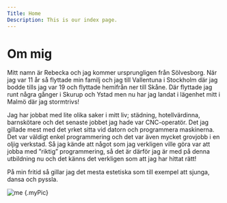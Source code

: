 ```yaml
---
Title: Home
Description: This is our index page.
---
```


Om mig
==========================

Mitt namn är Rebecka och jag kommer ursprungligen från Sölvesborg.
När jag var 11 år så flyttade min familj och jag till Vallentuna i Stockholm
där jag bodde tills jag var 19 och flyttade hemifrån ner till Skåne.
Där flyttade jag runt några gånger i Skurup och Ystad men nu har jag landat
i lägenhet mitt i Malmö där jag stormtrivs!

Jag har jobbat med lite olika saker i mitt liv; städning, hotellvärdinna,
barnskötare och det senaste jobbet jag hade var CNC-operatör.
Det jag gillade mest med det yrket sitta vid datorn och programmera maskinerna.
Det var väldigt enkel programmering och det var även mycket grovjobb
i en oljig verkstad. Så jag kände att något som jag verkligen ville göra var
att jobba med ”riktig” programmering, så det är därför jag är med på denna
utbildning nu och det känns det verkligen som att jag har hittat rätt!

På min fritid så gillar jag det mesta estetiska som till exempel att sjunga, dansa och pyssla.

![me](image/me.jpg "Me") {.myPic}
